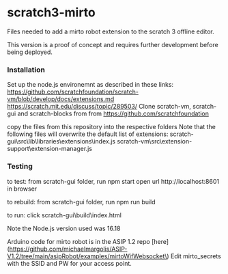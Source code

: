 # scratch3-mirto
Files needed to add a mirto robot extension to the scratch 3 offline editor.

This version is a proof of concept and requires further development before being deployed.

### Installation ###
Set up the node.js environemnt as described in these links:
  https://github.com/scratchfoundation/scratch-vm/blob/develop/docs/extensions.md
  https://scratch.mit.edu/discuss/topic/289503/
Clone scratch-vm, scratch-gui and scratch-blocks from from https://github.com/scratchfoundation

copy the files from this repository into the respective folders
Note that the following files will overwrite the default list of extensions:
  scratch-gui\src\lib\libraries\extensions\index.js
  scratch-vm\src\extension-support\extension-manager.js  

### Testing ###
to test:
	from scratch-gui folder, run
		npm start
                open url http://localhost:8601  in browser 

to rebuild:
	from scratch-gui folder, run
		npm run build

to run: click scratch-gui\build\index.html

Note the Node.js  version used was 16.18

Arduino code for mirto robot is in the ASIP 1.2 repo [here](https://github.com/michaelmargolis/ASIP-V1.2/tree/main/asipRobot/examples/mirtoWifWebsocket\)
Edit mirto_secrets with the SSID and PW for your access point.